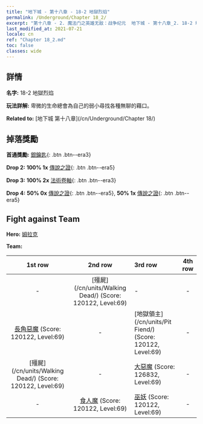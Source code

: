 ```yaml
---
title: "地下城 - 第十八章 - 18-2 地獄烈焰"
permalink: /Underground/Chapter 18_2/
excerpt: "第十八章 - 2. 魔法门之英雄无敌：战争纪元  地下城 - 第十八章_2. 18-2 地獄烈焰"
last_modified_at: 2021-07-21
locale: cn
ref: "Chapter 18_2.md"
toc: false
classes: wide
---
```


## 詳情

 **名字:** 18-2 地獄烈焰

 **玩法詳解:**       卑微的生命總會為自己的弱小尋找各種無聊的藉口。

 **Related to:** [地下城 第十八章](/cn/Underground/Chapter 18/)

## 掉落獎勵

 **首通獎勵:** [銀鑰匙](/cn/Items/con_693/){: .btn .btn--era3}

 **Drop 2:** **100% 1x** [傳說之證](/cn/Items/mat_74/){: .btn .btn--era5}

 **Drop 3:** **100% 2x** [法術卷軸](/cn/Items/con_694/){: .btn .btn--era3}

 **Drop 4:** **50% 0x** [傳說之證](/cn/Items/mat_67/){: .btn .btn--era5}, **50% 1x** [傳說之證](/cn/Items/mat_67/){: .btn .btn--era5}


## Fight against Team
 **Hero:** [姆拉克](/cn/heroes/Mullich/)

 **Team:**


  | 1st row | 2nd row | 3rd row | 4th row |
  |:----:|:----:|:----|:----:|
  | - | [殭屍](/cn/units/Walking Dead/) (Score: 120122, Level:69)  | - | - |
  | [長角惡魔](/cn/units/Demon/) (Score: 120122, Level:69)  | - | [地獄領主](/cn/units/Pit Fiend/) (Score: 120122, Level:69)  | - |
  | [殭屍](/cn/units/Walking Dead/) (Score: 120122, Level:69)  | - | [大惡魔](/cn/units/Devil/) (Score: 126832, Level:69)  | - |
  | - | [食人魔](/cn/units/Ogre/) (Score: 120122, Level:69)  | [巫妖](/cn/units/Lich/) (Score: 120122, Level:69)  | - |


